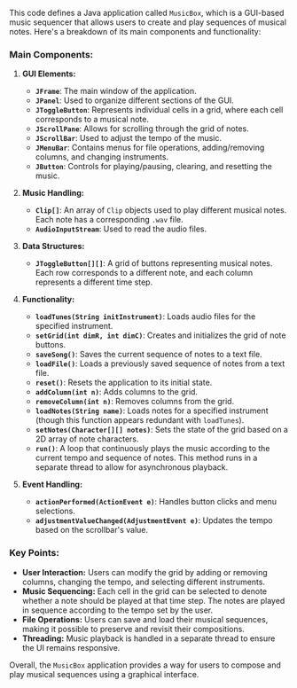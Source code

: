 This code defines a Java application called `MusicBox`, which is a GUI-based music sequencer that allows users to create and play sequences of musical notes. Here's a breakdown of its main components and functionality:

### Main Components:

1. **GUI Elements:**
   - **`JFrame`**: The main window of the application.
   - **`JPanel`**: Used to organize different sections of the GUI.
   - **`JToggleButton`**: Represents individual cells in a grid, where each cell corresponds to a musical note.
   - **`JScrollPane`**: Allows for scrolling through the grid of notes.
   - **`JScrollBar`**: Used to adjust the tempo of the music.
   - **`JMenuBar`**: Contains menus for file operations, adding/removing columns, and changing instruments.
   - **`JButton`**: Controls for playing/pausing, clearing, and resetting the music.

2. **Music Handling:**
   - **`Clip[]`**: An array of `Clip` objects used to play different musical notes. Each note has a corresponding `.wav` file.
   - **`AudioInputStream`**: Used to read the audio files.

3. **Data Structures:**
   - **`JToggleButton[][]`**: A grid of buttons representing musical notes. Each row corresponds to a different note, and each column represents a different time step.

4. **Functionality:**
   - **`loadTunes(String initInstrument)`**: Loads audio files for the specified instrument.
   - **`setGrid(int dimR, int dimC)`**: Creates and initializes the grid of note buttons.
   - **`saveSong()`**: Saves the current sequence of notes to a text file.
   - **`loadFile()`**: Loads a previously saved sequence of notes from a text file.
   - **`reset()`**: Resets the application to its initial state.
   - **`addColumn(int n)`**: Adds columns to the grid.
   - **`removeColumn(int n)`**: Removes columns from the grid.
   - **`loadNotes(String name)`**: Loads notes for a specified instrument (though this function appears redundant with `loadTunes`).
   - **`setNotes(Character[][] notes)`**: Sets the state of the grid based on a 2D array of note characters.
   - **`run()`**: A loop that continuously plays the music according to the current tempo and sequence of notes. This method runs in a separate thread to allow for asynchronous playback.

5. **Event Handling:**
   - **`actionPerformed(ActionEvent e)`**: Handles button clicks and menu selections.
   - **`adjustmentValueChanged(AdjustmentEvent e)`**: Updates the tempo based on the scrollbar's value.

### Key Points:

- **User Interaction:** Users can modify the grid by adding or removing columns, changing the tempo, and selecting different instruments.
- **Music Sequencing:** Each cell in the grid can be selected to denote whether a note should be played at that time step. The notes are played in sequence according to the tempo set by the user.
- **File Operations:** Users can save and load their musical sequences, making it possible to preserve and revisit their compositions.
- **Threading:** Music playback is handled in a separate thread to ensure the UI remains responsive.

Overall, the `MusicBox` application provides a way for users to compose and play musical sequences using a graphical interface.

